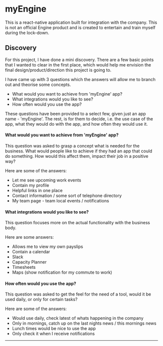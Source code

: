 # myEngine

This is a react-native application built for integration with the company.
This is not an official Engine product and is created to entertain and
train myself during the lock-down.

## Discovery

For this project, I have done a mini discovery. There are a few basic points that
I wanted to clear in the first place, which would help me envision the final
design/product/direction this project is going to.

I have came up with 3 questions which the answers will allow me to branch out
and theorise some concepts.

- What would you want to achieve from 'myEngine' app?
- What integrations would you like to see?
- How often would you use the app?

These questions have been provided to a select few, given just an app name - 'myEngine'.
The rest, is for them to decide, i.e. the use case of the app, what they would
do with the app, and how often they would use it.

#### What would you want to achieve from 'myEngine' app?

This question was asked to grasp a concept what is needed for the business. What would
people like to achieve if they had an app that could do something. How would this affect
them, impact their job in a positive way?

Here are some of the answers:

- Let me see upcoming work events
- Contain my profile
- Helpful links in one place
- Contact information / some sort of telephone directory
- My team page - team local events / notifications

#### What integrations would you like to see?

This question focuses more on the actual functionality with the business body.

Here are some answers:

- Allows me to view my own payslips
- Contain a calendar
- Slack
- Capacity Planner
- Timesheets
- Maps (show notification for my commute to work)

#### How often would you use the app?

This question was asked to get the feel for the need of a tool, would it be used daily,
or only for certain tasks?

Here are some of the answers:

- Would use daily, check latest of whats happening in the company
- Only in mornings, catch up on the last nights news / this mornings news
- Lunch times would be nice to use the app
- Only check it when I receive notifications

---
